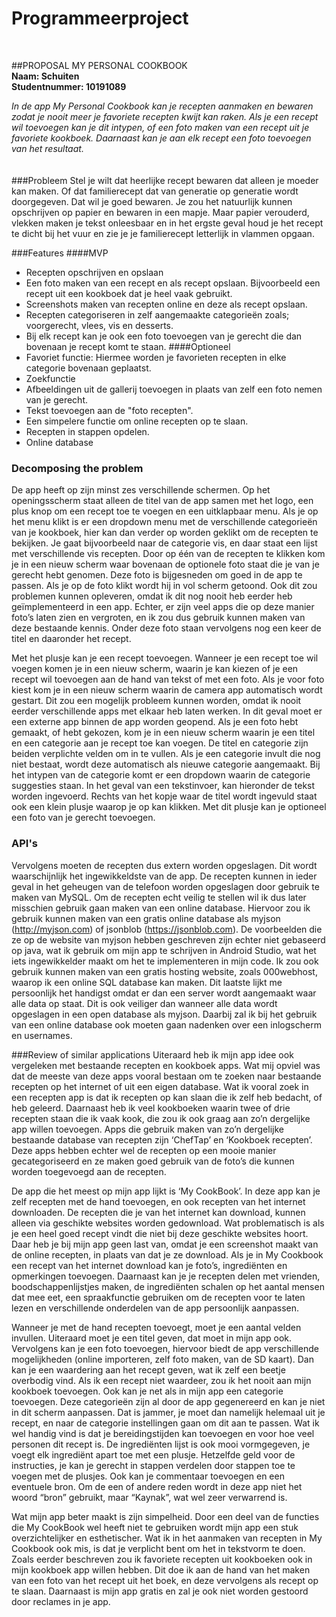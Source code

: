 # Programmeerproject
<br>

##PROPOSAL MY PERSONAL COOKBOOK
<br>
**Naam: Schuiten<br>
Studentnummer: 10191089**

*In de app My Personal Cookbook kan je recepten aanmaken en bewaren zodat je nooit meer je favoriete recepten kwijt kan raken. Als je een recept wil toevoegen kan je dit intypen, of een foto maken van een recept uit je favoriete kookboek. Daarnaast kan je aan elk recept een foto toevoegen van het resultaat.*
<br>
<br>
<br>
###Probleem
Stel je wilt dat heerlijke recept bewaren dat alleen je moeder kan maken. Of dat familierecept dat van generatie op generatie wordt doorgegeven. Dat wil je goed bewaren. Je zou het natuurlijk kunnen opschrijven op papier en bewaren in een mapje. Maar papier verouderd, vlekken maken je tekst onleesbaar en in het ergste geval houd je het recept te dicht bij het vuur en zie je je familierecept letterlijk in vlammen opgaan. 

###Features
####MVP
- Recepten opschrijven en opslaan
- Een foto maken van een recept en als recept opslaan. Bijvoorbeeld een recept uit een kookboek dat je heel vaak gebruikt.
- Screenshots maken van recepten online en deze als recept opslaan.
- Recepten categoriseren in zelf aangemaakte categorieën zoals; voorgerecht, vlees, vis en desserts.
- Bij elk recept kan je ook een foto toevoegen van je gerecht die dan bovenaan je recept komt te staan.
####Optioneel
- Favoriet functie: Hiermee worden je favorieten recepten in elke categorie bovenaan geplaatst.
- Zoekfunctie
- Afbeeldingen uit de gallerij toevoegen in plaats van zelf een foto nemen van je gerecht.
- Tekst toevoegen aan de "foto recepten".
- Een simpelere functie om online recepten op te slaan.
- Recepten in stappen opdelen.
- Online database

### Decomposing the problem
De app heeft op zijn minst zes verschillende schermen. Op het openingsscherm staat alleen de titel van de app samen met het logo, een plus knop om een recept toe te voegen en een uitklapbaar menu. Als je op het menu klikt is er een dropdown menu met de verschillende categorieën van je kookboek, hier kan dan verder op worden geklikt om de recepten te bekijken. Je gaat bijvoorbeeld naar de categorie vis, en daar staat een lijst met verschillende vis recepten. Door op één van de recepten te klikken kom je in een nieuw scherm waar bovenaan de optionele foto staat die je van je gerecht hebt genomen. Deze foto is bijgesneden om goed in de app te passen. Als je op de foto klikt wordt hij in vol scherm getoond. Ook dit zou problemen kunnen opleveren, omdat ik dit nog nooit heb eerder heb geïmplementeerd in een app. Echter, er zijn veel apps die op deze manier foto’s laten zien en vergroten, en ik zou dus gebruik kunnen maken van deze bestaande kennis. Onder deze foto staan vervolgens nog een keer de titel en daaronder het recept. 

Met het plusje kan je een recept toevoegen. Wanneer je een recept toe wil voegen komen je in een nieuw scherm, waarin je kan kiezen of je een recept wil toevoegen aan de hand van tekst of met een foto. Als je voor foto kiest kom je in een nieuw scherm waarin de camera app automatisch  wordt gestart. Dit zou een mogelijk probleem kunnen worden, omdat ik nooit eerder verschillende apps met elkaar heb laten werken. In dit geval moet er een externe app binnen de app worden geopend. Als je een foto hebt gemaakt, of hebt gekozen, kom je in een nieuw scherm waarin je een titel en een categorie aan je recept toe kan voegen. De titel en categorie zijn beiden verplichte velden om in te vullen. Als je een categorie invult die nog niet bestaat, wordt deze automatisch als nieuwe categorie aangemaakt. Bij het intypen van de categorie komt er een dropdown waarin de categorie suggesties staan. In het geval van een tekstinvoer, kan hieronder de tekst worden ingevoerd. Rechts van het kopje waar de titel wordt ingevuld staat ook een klein plusje waarop je op kan klikken. Met dit plusje kan je optioneel een foto van je gerecht toevoegen. 

### API's
Vervolgens moeten de recepten dus extern worden opgeslagen. Dit wordt waarschijnlijk het ingewikkeldste van de app. De recepten kunnen in ieder geval in het geheugen van de telefoon worden opgeslagen door gebruik te maken van MySQL. Om de recepten echt veilig te stellen wil ik dus later misschien gebruik gaan maken van een online database. Hiervoor zou ik gebruik kunnen maken van een gratis online database als myjson (http://myjson.com) of jsonblob (https://jsonblob.com). De voorbeelden die ze op de website van myjson hebben geschreven zijn echter niet gebaseerd op java, wat ik gebruik om mijn app te schrijven in Android Studio, wat het iets ingewikkelder maakt om het te implementeren in mijn code. Ik zou ook gebruik kunnen maken van een gratis hosting website, zoals 000webhost, waarop ik een online SQL database kan maken. Dit laatste lijkt me persoonlijk het handigst omdat er dan een server wordt aangemaakt waar alle data op staat. Dit is ook veiliger dan wanneer alle data wordt opgeslagen in een open database als myjson. Daarbij zal ik bij het gebruik van een online database ook moeten gaan nadenken over een inlogscherm en usernames. 

###Review of similar applications
Uiteraard heb ik mijn app idee ook vergeleken met bestaande recepten en kookboek apps. Wat mij opviel was dat de meeste van deze apps vooral bestaan om te zoeken naar bestaande recepten op het internet of uit een eigen database. Wat ik vooral zoek in een recepten app is dat ik recepten op kan slaan die ik zelf heb bedacht, of heb geleerd. Daarnaast heb ik veel kookboeken waarin twee of drie recepten staan die ik vaak kook, die zou ik ook graag aan zo’n dergelijke app willen toevoegen. Apps die gebruik maken van zo’n dergelijke bestaande database van recepten zijn ‘ChefTap’ en ‘Kookboek recepten’. Deze apps hebben echter wel de recepten op een mooie manier gecategoriseerd en ze maken goed gebruik van de foto’s die kunnen worden toegevoegd aan de recepten.  

De app die het meest op mijn app lijkt is ‘My CookBook’. In deze app kan je zelf recepten met de hand toevoegen, en ook recepten van het internet downloaden. De recepten die je van het internet kan download, kunnen alleen via geschikte websites worden gedownload. Wat problematisch is als je een heel goed recept vindt die niet bij deze geschikte websites hoort. Daar heb je bij mijn app geen last van, omdat je een screenshot maakt van de online recepten, in plaats van dat je ze download.  Als je in My Cookbook een recept van het internet download kan je foto’s, ingrediënten en opmerkingen toevoegen. Daarnaast kan je je recepten delen met vrienden, boodschappenlijstjes maken, de ingrediënten schalen op het aantal mensen dat mee eet, een spraakfunctie gebruiken om de recepten voor te laten lezen en verschillende onderdelen van de app persoonlijk aanpassen. 

Wanneer je met de hand recepten toevoegt, moet je een aantal velden invullen. Uiteraard moet je een titel geven, dat moet in mijn  app ook. Vervolgens kan je een foto toevoegen, hiervoor biedt de app verschillende mogelijkheden (online importeren, zelf foto maken, van de SD kaart).  Dan kan je een waardering aan het recept geven, wat ik zelf een beetje overbodig vind. Als ik een recept niet waardeer, zou ik het nooit aan mijn kookboek toevoegen. Ook kan je net als in mijn app een categorie toevoegen. Deze categorieën zijn al door de app gegenereerd en kan je niet in dit scherm aanpassen. Dat is jammer, je moet dan namelijk helemaal uit je recept, en naar de categorie instellingen gaan om dit aan te passen. Wat ik wel handig vind is dat je bereidingstijden kan toevoegen en voor hoe veel personen dit recept is. De ingrediënten lijst is ook mooi vormgegeven, je voegt elk ingrediënt apart toe met een plusje. Hetzelfde geld voor de instructies, je kan je gerecht in stappen verdelen door stappen toe te voegen met de plusjes. Ook kan je commentaar toevoegen en een eventuele bron. Om de een of andere reden wordt in deze app niet het woord “bron” gebruikt, maar “Kaynak”, wat wel zeer verwarrend is. 

Wat mijn app beter maakt  is zijn simpelheid. Door een deel van de functies die My CookBook wel heeft niet te gebruiken wordt mijn app een stuk overzichtelijker en esthetischer. Wat ik in het aanmaken van recepten in My Cookbook ook mis, is dat je verplicht bent om het in tekstvorm te doen. Zoals eerder beschreven zou ik favoriete recepten uit kookboeken ook in mijn kookboek app willen hebben. Dit doe ik aan de hand van het maken van een foto van het recept uit het boek, en deze vervolgens als recept op te slaan. Daarnaast is mijn app gratis en zal je ook niet worden gestoord door reclames in je app. 

